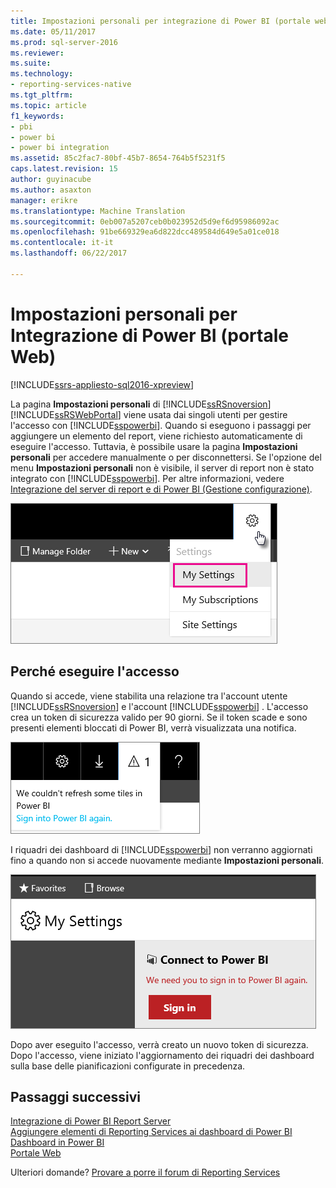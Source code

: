 ```yaml
---
title: Impostazioni personali per integrazione di Power BI (portale web) | Documenti Microsoft
ms.date: 05/11/2017
ms.prod: sql-server-2016
ms.reviewer: 
ms.suite: 
ms.technology:
- reporting-services-native
ms.tgt_pltfrm: 
ms.topic: article
f1_keywords:
- pbi
- power bi
- power bi integration
ms.assetid: 85c2fac7-80bf-45b7-8654-764b5f5231f5
caps.latest.revision: 15
author: guyinacube
ms.author: asaxton
manager: erikre
ms.translationtype: Machine Translation
ms.sourcegitcommit: 0eb007a5207ceb0b023952d5d9ef6d95986092ac
ms.openlocfilehash: 91be669329ea6d822dcc489584d649e5a01ce018
ms.contentlocale: it-it
ms.lasthandoff: 06/22/2017

---
```

# <a name="my-settings-for-power-bi-integration-web-portal"></a>Impostazioni personali per Integrazione di Power BI (portale Web)

[!INCLUDE[ssrs-appliesto-sql2016-xpreview](../includes/ssrs-appliesto-sql2016-xpreview.md)]

La pagina **Impostazioni personali** di [!INCLUDE[ssRSnoversion](../includes/ssrsnoversion-md.md)] [!INCLUDE[ssRSWebPortal](../includes/ssrswebportal.md)] viene usata dai singoli utenti per gestire l'accesso con [!INCLUDE[sspowerbi](../includes/sspowerbi-md.md)]. Quando si eseguono i passaggi per aggiungere un elemento del report, viene richiesto automaticamente di eseguire l'accesso.  Tuttavia, è possibile usare la pagina **Impostazioni personali** per accedere manualmente o per disconnettersi.  Se l'opzione del menu **Impostazioni personali** non è visibile, il server di report non è stato integrato con  [!INCLUDE[sspowerbi](../includes/sspowerbi-md.md)].  Per altre informazioni, vedere [Integrazione del server di report e di Power BI &#40;Gestione configurazione&#41;](../reporting-services/install-windows/power-bi-report-server-integration-configuration-manager.md).  
  
![ssRS_WebPortal_MySettings](../reporting-services/media/ssrs-webportal-mysettings.png)  
  
## <a name="why-sign-in"></a>Perché eseguire l'accesso  
 Quando si accede, viene stabilita una relazione tra l'account utente [!INCLUDE[ssRSnoversion](../includes/ssrsnoversion-md.md)] e l'account [!INCLUDE[sspowerbi](../includes/sspowerbi-md.md)] .  L'accesso crea un token di sicurezza valido per 90 giorni. Se il token scade e sono presenti elementi bloccati di Power BI, verrà visualizzata una notifica.  
   
 ![ssRS_WebPortal_PowerBI_Notification](../reporting-services/media/ssrs-webportal-powerbi-notification.png)    
   
I riquadri dei dashboard di [!INCLUDE[sspowerbi](../includes/sspowerbi-md.md)] non verranno aggiornati fino a quando non si accede nuovamente mediante **Impostazioni personali**.  
  
![ssRS_WebPortal_PowerBI_SignIn_Again](../reporting-services/media/ssrs-webportal-powerbi-signin-again.png)  
  
Dopo aver eseguito l'accesso, verrà creato un nuovo token di sicurezza.  Dopo l'accesso, viene iniziato l'aggiornamento dei riquadri dei dashboard sulla base delle pianificazioni configurate in precedenza.  

## <a name="next-steps"></a>Passaggi successivi

[Integrazione di Power BI Report Server](../reporting-services/install-windows/power-bi-report-server-integration-configuration-manager.md)   
[Aggiungere elementi di Reporting Services ai dashboard di Power BI](../reporting-services/pin-reporting-services-items-to-power-bi-dashboards.md)   
[Dashboard in Power BI](https://powerbi.microsoft.com/documentation/powerbi-service-dashboards/)  
[Portale Web](../reporting-services/web-portal-ssrs-native-mode.md)  

Ulteriori domande? [Provare a porre il forum di Reporting Services](http://go.microsoft.com/fwlink/?LinkId=620231)
